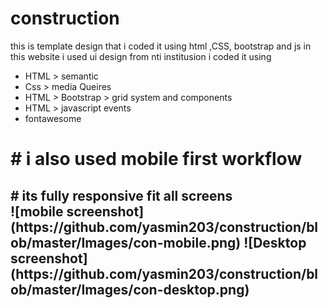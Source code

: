 # construction
this is template design  that i coded it  using html ,CSS, bootstrap and js 
in this website i used ui design from nti institusion 
i coded it using 
<ul>
  <li>HTML > semantic </li>
    <li>Css > media Queires </li>
  <li>HTML > Bootstrap > grid system and components  </li>
  <li>HTML > javascript events  </li>
    <li>fontawesome </li>

</ul>
 <h1> # i also used mobile first workflow 
  <br>
 <h2># its fully responsive fit all screens
   <br>
![mobile screenshot](https://github.com/yasmin203/construction/blob/master/Images/con-mobile.png)
![Desktop screenshot](https://github.com/yasmin203/construction/blob/master/Images/con-desktop.png)
